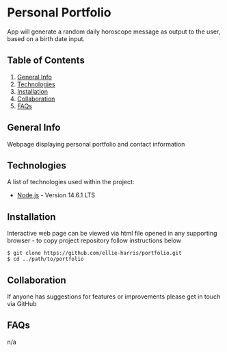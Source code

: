 # Personal Portfolio

App will generate a random daily horoscope message as output to the user, based on a birth date input. 
## Table of Contents
1. [General Info](#general-info)
2. [Technologies](#technologies)
3. [Installation](#installation)
4. [Collaboration](#collaboration)
5. [FAQs](#faqs)
## General Info

Webpage displaying personal portfolio and contact information
## Technologies

A list of technologies used within the project:
* [Node.js](https://nodejs.org/en/) -  Version 14.6.1 LTS

## Installation

Interactive web page can be viewed via html file opened in any supporting browser - to copy project repository follow instructions below 
```
$ git clone https://github.com/ellie-harris/portfolio.git
$ cd ../path/to/portfolio
```

## Collaboration

If anyone has suggestions for features or improvements please get in touch via GitHub

## FAQs

n/a
